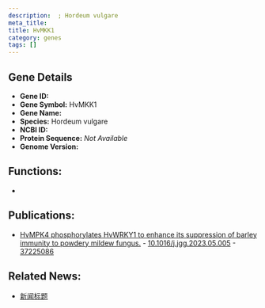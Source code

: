 ```yaml
---
description:  ; Hordeum vulgare
meta_title:
title: HvMKK1
category: genes
tags: []
---
```


## Gene Details
- **Gene ID:**	[](https://www.maizegdb.org/gene_center/gene/)
- **Gene Symbol:** HvMKK1
- **Gene Name:** 
- **Species:** Hordeum vulgare
- **NCBI ID:** [  ]()
- **Protein Sequence:** *Not Available*
- **Genome Version:** []()

## Functions:
   - 

## Publications:
   - [HvMPK4 phosphorylates HvWRKY1 to enhance its suppression of barley immunity to powdery mildew fungus.]( https://www.sciencedirect.com/science/article/pii/S1673852723001157?via%3Dihub ) - [10.1016/j.jgg.2023.05.005]( https://www.sciencedirect.com/science/article/pii/S1673852723001157?via%3Dihub ) - [37225086](https://pubmed.ncbi.nlm.nih.gov/37225086/)

## Related News:
   - [新闻标题](https://mp.weixin.qq.com/s/oMZAu2MkIXTzurO1XfP5bg)
